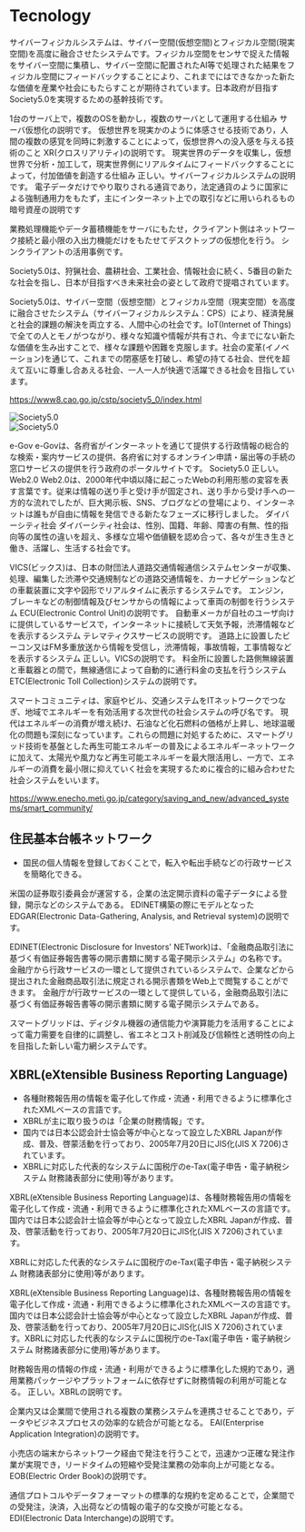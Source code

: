 # Tecnology



サイバーフィジカルシステムは、サイバー空間(仮想空間)とフィジカル空間(現実空間)を高度に融合させたシステムです。フィジカル空間をセンサで捉えた情報をサイバー空間に集積し、サイバー空間に配置されたAI等で処理された結果をフィジカル空間にフィードバックすることにより、これまでにはできなかった新たな価値を産業や社会にもたらすことが期待されています。日本政府が目指すSociety5.0を実現するための基幹技術です。

1台のサーバ上で，複数のOSを動かし，複数のサーバとして運用する仕組み
サーバ仮想化の説明です。
仮想世界を現実かのように体感させる技術であり，人間の複数の感覚を同時に刺激することによって，仮想世界への没入感を与える技術のこと
XR(クロスリアリティ)の説明です。
現実世界のデータを収集し，仮想世界で分析・加工して，現実世界側にリアルタイムにフィードバックすることによって，付加価値を創造する仕組み
正しい。サイバーフィジカルシステムの説明です。
電子データだけでやり取りされる通貨であり，法定通貨のように国家による強制通用力をもたず，主にインターネット上での取引などに用いられるもの
暗号資産の説明です

業務処理機能やデータ蓄積機能をサーバにもたせ，クライアント側はネットワーク接続と最小限の入出力機能だけをもたせてデスクトップの仮想化を行う。
シンクライアントの活用事例です。






Society5.0は、狩猟社会、農耕社会、工業社会、情報社会に続く、5番目の新たな社会を指し、日本が目指すべき未来社会の姿として政府で提唱されています。

Society5.0は、サイバー空間（仮想空間）とフィジカル空間（現実空間）を高度に融合させたシステム（サイバーフィジカルシステム：CPS）により、経済発展と社会的課題の解決を両立する、人間中心の社会です。IoT(Internet of Things)で全ての人とモノがつながり、様々な知識や情報が共有され、今までにない新たな価値を生み出すことで、様々な課題や困難を克服します。社会の変革(イノベーション)を通じて、これまでの閉塞感を打破し、希望の持てる社会、世代を超えて互いに尊重し合あえる社会、一人一人が快適で活躍できる社会を目指しています。


https://www8.cao.go.jp/cstp/society5_0/index.html

![Society5.0](https://github.com/MediumMountain/\Study_Architect/blob/main/PICTURE/Manage/Society5.png)  
![Society5.0](https://github.com/MediumMountain/\Study_Architect/blob/main/PICTURE/Manage/CPS.png)  


e-Gov
e-Govは、各府省がインターネットを通じて提供する行政情報の総合的な検索・案内サービスの提供、各府省に対するオンライン申請・届出等の手続の窓口サービスの提供を行う政府のポータルサイトです。
Society5.0
正しい。
Web2.0
Web2.0は、2000年代中頃以降に起こったWebの利用形態の変容を表す言葉です。従来は情報の送り手と受け手が固定され、送り手から受け手への一方的な流れでしたが、巨大掲示板、SNS、ブログなどの登場により、インターネットは誰もが自由に情報を発信できる新たなフェーズに移行しました。
ダイバーシティ社会
ダイバーシティ社会は、性別、国籍、年齢、障害の有無、性的指向等の属性の違いを超え、多様な立場や価値観を認め合って、各々が生き生きと働き、活躍し、生活する社会です。







VICS(ビックス)は、日本の財団法人道路交通情報通信システムセンターが収集、処理、編集した渋滞や交通規制などの道路交通情報を、カーナビゲーションなどの車載装置に文字や図形でリアルタイムに表示するシステムです。
エンジン，ブレーキなどの制御情報及びセンサからの情報によって車両の制御を行うシステム
ECU(Electronic Control Unit)の説明です。
自動車メーカが自社のユーザ向けに提供しているサービスで，インターネットに接続して天気予報，渋滞情報などを表示するシステム
テレマティクスサービスの説明です。
道路上に設置したビーコン又はFM多重放送から情報を受信し，渋滞情報，事故情報，工事情報などを表示するシステム
正しい。VICSの説明です。
料金所に設置した路側無線装置と車載器との間で，無線通信によって自動的に通行料金の支払を行うシステム
ETC(Electronic Toll Collection)システムの説明です。










スマートコミュニティは、家庭やビル、交通システムをITネットワークでつなぎ、地域でエネルギーを有効活用する次世代の社会システムの呼び名です。
現代はエネルギーの消費が増え続け、石油など化石燃料の価格が上昇し、地球温暖化の問題も深刻になっています。これらの問題に対処するために、スマートグリッド技術を基盤とした再生可能エネルギーの普及によるエネルギーネットワークに加えて、太陽光や風力など再生可能エネルギーを最大限活用し、一方で、エネルギーの消費を最小限に抑えていく社会を実現するために複合的に組み合わせた社会システムをいいます。

https://www.enecho.meti.go.jp/category/saving_and_new/advanced_systems/smart_community/


## 住民基本台帳ネットワーク
- 国民の個人情報を登録しておくことで，転入や転出手続などの行政サービスを簡略化できる。


米国の証券取引委員会が運営する，企業の法定開示資料の電子データによる登録，開示などのシステムである。
EDINET構築の際にモデルとなったEDGAR(Electronic Data-Gathering, Analysis, and Retrieval system)の説明です。


EDINET(Electronic Disclosure for Investors' NETwork)は、「金融商品取引法に基づく有価証券報告書等の開示書類に関する電子開示システム」の名称です。
金融庁から行政サービスの一環として提供されているシステムで、企業などから提出された金融商品取引法に規定される開示書類をWeb上で閲覧することができます。
金融庁が行政サービスの一環として提供している，金融商品取引法に基づく有価証券報告書等の開示書類に関する電子開示システムである。





スマートグリッドは、ディジタル機器の通信能力や演算能力を活用することによって電力需要を自律的に調整し、省エネとコスト削減及び信頼性と透明性の向上を目指した新しい電力網システムです。




## XBRL(eXtensible Business Reporting Language)
- 各種財務報告用の情報を電子化して作成・流通・利用できるように標準化されたXMLベースの言語です。
- XBRLが主に取り扱うのは「企業の財務情報」です。
- 国内では日本公認会計士協会等が中心となって設立したXBRL Japanが作成、普及、啓蒙活動を行っており、2005年7月20日にJIS化(JIS X 7206)されています。
- XBRLに対応した代表的なシステムに国税庁のe-Tax(電子申告・電子納税システム 財務諸表部分に使用)等があります。


XBRL(eXtensible Business Reporting Language)は、各種財務報告用の情報を電子化して作成・流通・利用できるように標準化されたXMLベースの言語です。国内では日本公認会計士協会等が中心となって設立したXBRL Japanが作成、普及、啓蒙活動を行っており、2005年7月20日にJIS化(JIS X 7206)されています。

XBRLに対応した代表的なシステムに国税庁のe-Tax(電子申告・電子納税システム 財務諸表部分に使用)等があります。


XBRL(eXtensible Business Reporting Language)は、各種財務報告用の情報を電子化して作成・流通・利用できるように標準化されたXMLベースの言語です。国内では日本公認会計士協会等が中心となって設立したXBRL Japanが作成、普及、啓蒙活動を行っており、2005年7月20日にJIS化(JIS X 7206)されています。XBRLに対応した代表的なシステムに国税庁のe-Tax(電子申告・電子納税システム 財務諸表部分に使用)等があります。

財務報告用の情報の作成・流通・利用ができるように標準化した規約であり，適用業務パッケージやプラットフォームに依存せずに財務情報の利用が可能となる。
正しい。XBRLの説明です。



企業内又は企業間で使用される複数の業務システムを連携させることであり，データやビジネスプロセスの効率的な統合が可能となる。
EAI(Enterprise Application Integration)の説明です。

小売店の端末からネットワーク経由で発注を行うことで，迅速かつ正確な発注作業が実現でき，リードタイムの短縮や受発注業務の効率向上が可能となる。
EOB(Electric Order Book)の説明です。



通信プロトコルやデータフォーマットの標準的な規約を定めることで，企業間での受発注，決済，入出荷などの情報の電子的な交換が可能となる。
EDI(Electronic Data Interchange)の説明です。